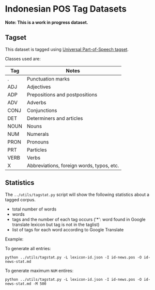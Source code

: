 Indonesian POS Tag Datasets
===========================

**Note: This is a work in progress dataset.**

## Tagset

This dataset is tagged using [Universal Part-of-Speech tagset](https://code.google.com/p/universal-pos-tags/).

Classes used are:

| Tag   | Notes                                     |
| ----- | ----------------------------------------- |
| .     | Punctuation marks                         |
| ADJ   | Adjectives                                |
| ADP   | Prepositions and postpositions            |
| ADV   | Adverbs                                   |
| CONJ  | Conjunctions                              |
| DET   | Determiners and articles                  |
| NOUN  | Nouns                                     |
| NUM   | Numerals                                  |
| PRON  | Pronouns                                  |
| PRT   | Particles                                 |
| VERB  | Verbs                                     |
| X     | Abbreviations, foreign words, typos, etc. |


## Statistics

The `../utils/tagstat.py` script will show the following statistics about a tagged corpus.

* total number of words
* words
* tags and the number of each tag occurs ('*': word found in Google translate lexicon but tag is not in the taglist)
* list of tags for each word according to Google Translate

Example:

To generate all entries:

    python ../utils/tagstat.py -L lexicon-id.json -I id-news.pos -O id-news-stat.md

To generate maximum `NUM` entires:

    python ../utils/tagstat.py -L lexicon-id.json -I id-news.pos -O id-news-stat.md -M 500

